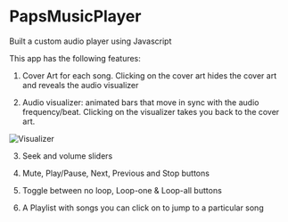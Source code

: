 # PapsMusicPlayer
Built a custom audio player using Javascript

This app has the following features:

1) Cover Art for each song. Clicking on the cover art hides the cover art and reveals the audio visualizer

2) Audio visualizer: animated bars that move in sync with the audio frequency/beat. Clicking on the visualizer takes you back to the cover art. 

![Visualizer](https://www.dropbox.com/s/7t6y1qrb3b976as/music_app_visualizer.PNG?dl=0)

3) Seek and volume sliders

4) Mute, Play/Pause, Next, Previous and Stop buttons

5) Toggle between no loop, Loop-one & Loop-all buttons

6) A Playlist with songs you can click on to jump to a particular song

